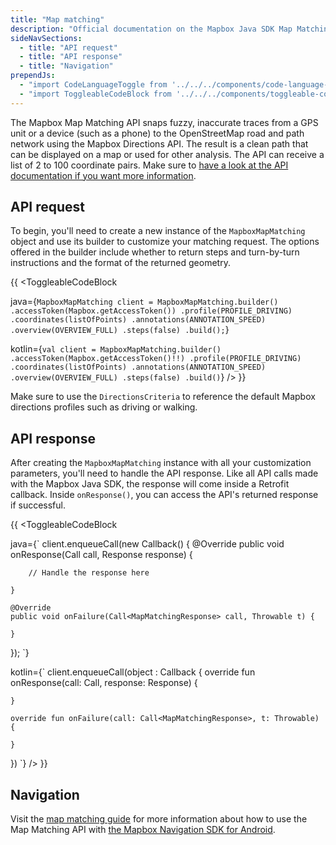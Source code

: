 ```yaml
---
title: "Map matching"
description: "Official documentation on the Mapbox Java SDK Map Matching API"
sideNavSections:
  - title: "API request"
  - title: "API response"
  - title: "Navigation"
prependJs:
  - "import CodeLanguageToggle from '../../../components/code-language-toggle';"
  - "import ToggleableCodeBlock from '../../../components/toggleable-code-block';"
---
```


The Mapbox Map Matching API snaps fuzzy, inaccurate traces from a GPS unit or a device (such as a phone) to the OpenStreetMap road and path network using the Mapbox Directions API. The result is a clean path that can be displayed on a map or used for other analysis. The API can receive a list of 2 to 100 coordinate pairs. Make sure to [have a look at the API documentation if you want more information](https://www.mapbox.com/api-documentation/#map-matching).


## API request

To begin, you'll need to create a new instance of the `MapboxMapMatching` object and use its builder to customize your matching request. The options offered in the builder include whether to return steps and turn-by-turn instructions and the format of the returned geometry.

{{
<CodeLanguageToggle id="map-matching" />
<ToggleableCodeBlock

java={`
MapboxMapMatching client = MapboxMapMatching.builder()
    .accessToken(Mapbox.getAccessToken())
    .profile(PROFILE_DRIVING)
    .coordinates(listOfPoints)
    .annotations(ANNOTATION_SPEED)
    .overview(OVERVIEW_FULL)
    .steps(false)
    .build();
`}

kotlin={`
val client = MapboxMapMatching.builder()
	.accessToken(Mapbox.getAccessToken()!!)
	.profile(PROFILE_DRIVING)
	.coordinates(listOfPoints)
	.annotations(ANNOTATION_SPEED)
	.overview(OVERVIEW_FULL)
	.steps(false)
	.build()
`}
/>
}}

Make sure to use the `DirectionsCriteria` to reference the default Mapbox directions profiles such as driving or walking.

## API response

After creating the `MapboxMapMatching` instance with all your customization parameters, you'll need to handle the API response. Like all API calls made with the Mapbox Java SDK, the response will come inside a Retrofit callback. Inside `onResponse()`, you can access the API's returned response if successful.

{{
<CodeLanguageToggle id="map-matching-response" />
<ToggleableCodeBlock

java={`
client.enqueueCall(new Callback<MapMatchingResponse>() {
	@Override
	public void onResponse(Call<MapMatchingResponse> call, Response<MapMatchingResponse> response) {
	
		// Handle the response here
	
	}
	
	@Override
	public void onFailure(Call<MapMatchingResponse> call, Throwable t) {
	
	}
});
`}

kotlin={`
client.enqueueCall(object : Callback<MapMatchingResponse> {
	override fun onResponse(call: Call<MapMatchingResponse>, response: Response<MapMatchingResponse>) {
	
	
	}
	
	override fun onFailure(call: Call<MapMatchingResponse>, t: Throwable) {
	
	}
})
`}
/>
}}    

##  Navigation

Visit the [map matching guide](https://www.mapbox.com/android-docs/navigation/overview/map-matching/) for more information about how to use the Map Matching API with [the Mapbox Navigation SDK for Android](https://www.mapbox.com/android-docs/navigation/overview/).
